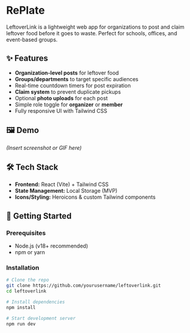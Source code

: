 # RePlate

LeftoverLink is a lightweight web app for organizations to post and claim leftover food before it goes to waste. Perfect for schools, offices, and event-based groups.

## ✨ Features
- **Organization-level posts** for leftover food
- **Groups/departments** to target specific audiences
- Real-time countdown timers for post expiration
- **Claim system** to prevent duplicate pickups
- Optional **photo uploads** for each post
- Simple role toggle for **organizer** or **member**
- Fully responsive UI with Tailwind CSS

## 🖼 Demo
*(Insert screenshot or GIF here)*

## 🛠 Tech Stack
- **Frontend:** React (Vite) + Tailwind CSS
- **State Management:** Local Storage (MVP)
- **Icons/Styling:** Heroicons & custom Tailwind components

## 🚀 Getting Started

### Prerequisites
- Node.js (v18+ recommended)
- npm or yarn

### Installation
```bash
# Clone the repo
git clone https://github.com/yourusername/leftoverlink.git
cd leftoverlink

# Install dependencies
npm install

# Start development server
npm run dev
